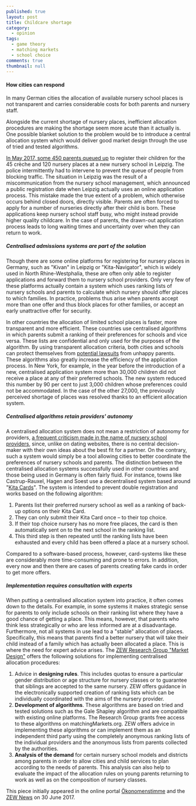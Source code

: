 ```yaml
---
published: true
layout: post
title: Childcare shortage
category: 
  - opinion
tags: 
  - game theory
  - matching markets
  - school choice
comments: true
thumbnail: null
---
```



#### How cities can respond

In many German cities the allocation of available nursery school places is not transparent and carries considerable costs for both parents and nursery staff. 
<!--more-->
Alongside the current shortage of nursery places, inefficient allocation procedures are making the shortage seem more acute than it actually is. One possible blanket solution to the problem would be to introduce a central allocation system which would deliver good market design through the use of tried and tested algorithms.

[In May 2017, some 450 parents queued up]((http://www.faz.net/aktuell/gesellschaft/menschen/ansturm-auf-kindertagesstaette-in-leipzig-15014107.html)) to register their children for the 45 crèche and 120 nursery places at a new nursery school in Leipzig. The police intermittently had to intervene to prevent the queue of people from blocking traffic. The situation in Leipzig was the result of a miscommunication from the nursery school management, which announced a public registration date when Leipzig actually uses an online application process. This mistake made the true extent of a problem, which otherwise occurs behind closed doors, directly visible. Parents are often forced to apply for a number of nurseries directly after their child is born. These applications keep nursery school staff busy, who might instead provide higher quality childcare. In the case of parents, the drawn-out application process leads to long waiting times and uncertainty over when they can return to work.

##### Centralised admissions systems are part of the solution

Though there are some online platforms for registering for nursery places in Germany, such as "Kivan" in Leipzig or "Kita-Navigator", which is widely used in North Rhine-Westphalia, these are often only able to register applications and forward them to nursery school providers. Only very few of these platforms actually contain a system which uses ranking lists of nursery schools and parents to calculate which nursery should offer places to which families. In practice, problems thus arise when parents accept more than one offer and thus block places for other families, or accept an early unattractive offer for security. 

In other countries the allocation of limited school places is faster, more transparent and more efficient. These countries use centralised algorithms in which parents submit a ranking of their preferences for schools and vice versa. These lists are confidential and only used for the purposes of the algorithm. By using transparent allocation criteria, both cities and schools can protect themselves from [potential lawsuits](http://www.faz.net/aktuell/wirtschaft/wirtschaftspolitik/urteil-im-kita-streit-staedte-muessen-eltern-verdienstausfall-zahlen-14489854.html) from unhappy parents. These algorithms also greatly increase the efficiency of the application process. In New York, for example, in the year before the introduction of a new, centralised application system more than 30,000 children did not receive a place at any of their preferred schools. The new system reduced this number by 90 per cent to just 3,000 children whose preferences could not be accommodated. In the case of the other 27,000, the previously perceived shortage of places was resolved thanks to an efficient allocation system. 

##### Centralised algorithms retain providers' autonomy 

A centralised allocation system does not mean a restriction of autonomy for providers, [a frequent criticism made in the name of nursery school providers](http://www.faz.net/aktuell/wirtschaft/kinderbetreuung-raus-aus-der-kita-warteschlange-15053793.html), since, unlike on dating websites, there is no central decision-maker with their own ideas about the best fit for a partner. On the contrary, such a system would simply be a tool allowing cities to better coordinate the preferences of nursery schools and parents. The distinction between the centralised allocation systems successfully used in other countries and those being used in Germany is often fairly fluid. For instance, towns like Castrup-Rauxel, Hagen and Soest use a decentralised system based around "[Kita Cards](http://www.kreis-soest.de/familie_soziales/familie/betreuung/kita/kita_karte.php)". The system is intended to prevent double registration and works based on the following algorithm:

1. Parents list their preferred nursery school as well as a ranking of back-up options on their Kita Card.
2. They can only submit their Kita Card once – to their top choice.
3. If their top choice nursery has no more free places, the card is then automatically sent on to the next school in the ranking list.
4. This third step is then repeated until the ranking lists have been exhausted and every child has been offered a place at a nursery school.

Compared to a software-based process, however, card-systems like these are considerably more time-consuming and prone to errors. In addition, every now and then there are cases of parents creating fake cards in order to get more offers.

##### Implementation requires consultation with experts

When putting a centralised allocation system into practice, it often comes down to the details. For example, in some systems it makes strategic sense for parents to only include schools on their ranking list where they have a good chance of getting a place. This means, however, that parents who think less strategically or who are less informed are at a disadvantage. Furthermore, not all systems in use lead to a "stable" allocation of places. Specifically, this means that parents find a better nursery that will take their child instead of a family which has actually been allocated a place. This is where the need for expert advice arises. The [ZEW Research Group "Market Design"](http://www.zew.de/de/forschung/marktdesign/forschungsschwerpunkte/design-von-matching-maerkten/) offers the following solutions for implementing centralised allocation procedures: 

1. Advice in **designing rules**. This includes quotas to ensure a particular gender distribution or age structure for nursery classes or to guarantee that siblings are accepted to the same nursery. ZEW offers guidance in the electronically supported creation of ranking lists which can be individually coordinated with the aims of the nursery provider.
2. **Development of algorithms**. These algorithms are based on tried and tested solutions such as the Gale Shapley algorithm and are compatible with existing online platforms. The Research Group grants free access to these algorithms on matchingMarkets.org. ZEW offers advice in implementing these algorithms or can implement them as an independent third party using the completely anonymous ranking lists of the individual providers and the anonymous lists from parents collected by the authorities.
3. **Analysis of the demand** for certain nursery school models and districts among parents in order to allow cities and child services to plan according to the needs of parents. This analysis can also help to evaluate the impact of the allocation rules on young parents returning to work as well as on the composition of nursery classes.

This piece initially appeared in the online portal [Ökonomenstimme](http://www.oekonomenstimme.org/artikel/2017/06/wie-staedte-dem-ansturm-auf-kindertagesstaetten-begegnen-koennen/) and the [ZEW News](http://www.zew.de/en/das-zew/aktuelles/wie-staedte-dem-ansturm-auf-kindertagesstaetten-begegnen-koennen/) on 30 June 2017.

